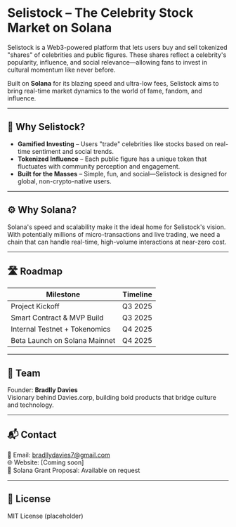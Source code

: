 

# Selistock – The Celebrity Stock Market on Solana

Selistock is a Web3-powered platform that lets users buy and sell tokenized "shares" of celebrities and public figures. These shares reflect a celebrity's popularity, influence, and social relevance—allowing fans to invest in cultural momentum like never before.

Built on **Solana** for its blazing speed and ultra-low fees, Selistock aims to bring real-time market dynamics to the world of fame, fandom, and influence.

---

## 🌟 Why Selistock?

- **Gamified Investing** – Users "trade" celebrities like stocks based on real-time sentiment and social trends.
- **Tokenized Influence** – Each public figure has a unique token that fluctuates with community perception and engagement.
- **Built for the Masses** – Simple, fun, and social—Selistock is designed for global, non-crypto-native users.

---

## ⚙️ Why Solana?

Solana's speed and scalability make it the ideal home for Selistock's vision. With potentially millions of micro-transactions and live trading, we need a chain that can handle real-time, high-volume interactions at near-zero cost.

---

## 🛣️ Roadmap

| Milestone                          | Timeline         |
|-----------------------------------|------------------|
| Project Kickoff                   | Q3 2025          |
| Smart Contract & MVP Build        | Q3 2025          |
| Internal Testnet + Tokenomics     | Q4 2025          |
| Beta Launch on Solana Mainnet     | Q4 2025          |

---

## 👥 Team

Founder: **Bradlly Davies**  
Visionary behind Davies.corp, building bold products that bridge culture and technology.

---

## 📬 Contact

📧 Email: bradllydavies7@gmail.com  
🌐 Website: [Coming soon]  
📄 Solana Grant Proposal: Available on request

---

## 🔗 License

MIT License (placeholder)
